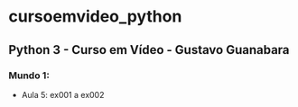 # cursoemvideo_python
## Python 3 - Curso em Vídeo - Gustavo Guanabara
### Mundo 1:
- Aula 5: ex001 a ex002
